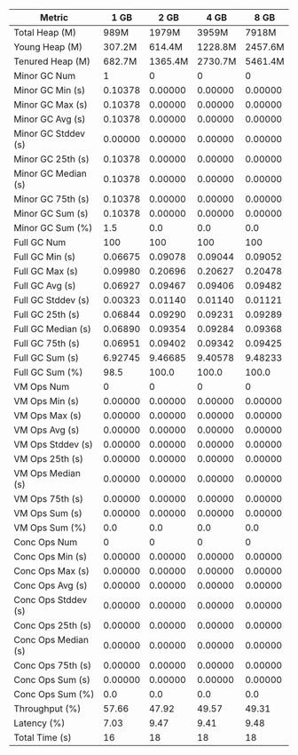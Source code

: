 | Metric | 1 GB | 2 GB | 4 GB | 8 GB |
|------|----|----|----|----|
| Total Heap (M) | 989M | 1979M | 3959M | 7918M |
| Young Heap (M) | 307.2M | 614.4M | 1228.8M | 2457.6M |
| Tenured Heap (M) | 682.7M | 1365.4M | 2730.7M | 5461.4M |
| Minor GC Num | 1 | 0 | 0 | 0 |
| Minor GC Min (s) | 0.10378 | 0.00000 | 0.00000 | 0.00000 |
| Minor GC Max (s) | 0.10378 | 0.00000 | 0.00000 | 0.00000 |
| Minor GC Avg (s) | 0.10378 | 0.00000 | 0.00000 | 0.00000 |
| Minor GC Stddev (s) | 0.00000 | 0.00000 | 0.00000 | 0.00000 |
| Minor GC 25th (s) | 0.10378 | 0.00000 | 0.00000 | 0.00000 |
| Minor GC Median (s) | 0.10378 | 0.00000 | 0.00000 | 0.00000 |
| Minor GC 75th (s) | 0.10378 | 0.00000 | 0.00000 | 0.00000 |
| Minor GC Sum (s) | 0.10378 | 0.00000 | 0.00000 | 0.00000 |
| Minor GC Sum (%) | 1.5 | 0.0 | 0.0 | 0.0 |
| Full GC Num | 100 | 100 | 100 | 100 |
| Full GC Min (s) | 0.06675 | 0.09078 | 0.09044 | 0.09052 |
| Full GC Max (s) | 0.09980 | 0.20696 | 0.20627 | 0.20478 |
| Full GC Avg (s) | 0.06927 | 0.09467 | 0.09406 | 0.09482 |
| Full GC Stddev (s) | 0.00323 | 0.01140 | 0.01140 | 0.01121 |
| Full GC 25th (s) | 0.06844 | 0.09290 | 0.09231 | 0.09289 |
| Full GC Median (s) | 0.06890 | 0.09354 | 0.09284 | 0.09368 |
| Full GC 75th (s) | 0.06951 | 0.09402 | 0.09342 | 0.09425 |
| Full GC Sum (s) | 6.92745 | 9.46685 | 9.40578 | 9.48233 |
| Full GC Sum (%) | 98.5 | 100.0 | 100.0 | 100.0 |
| VM Ops Num | 0 | 0 | 0 | 0 |
| VM Ops Min (s) | 0.00000 | 0.00000 | 0.00000 | 0.00000 |
| VM Ops Max (s) | 0.00000 | 0.00000 | 0.00000 | 0.00000 |
| VM Ops Avg (s) | 0.00000 | 0.00000 | 0.00000 | 0.00000 |
| VM Ops Stddev (s) | 0.00000 | 0.00000 | 0.00000 | 0.00000 |
| VM Ops 25th (s) | 0.00000 | 0.00000 | 0.00000 | 0.00000 |
| VM Ops Median (s) | 0.00000 | 0.00000 | 0.00000 | 0.00000 |
| VM Ops 75th (s) | 0.00000 | 0.00000 | 0.00000 | 0.00000 |
| VM Ops Sum (s) | 0.00000 | 0.00000 | 0.00000 | 0.00000 |
| VM Ops Sum (%) | 0.0 | 0.0 | 0.0 | 0.0 |
| Conc Ops Num | 0 | 0 | 0 | 0 |
| Conc Ops Min (s) | 0.00000 | 0.00000 | 0.00000 | 0.00000 |
| Conc Ops Max (s) | 0.00000 | 0.00000 | 0.00000 | 0.00000 |
| Conc Ops Avg (s) | 0.00000 | 0.00000 | 0.00000 | 0.00000 |
| Conc Ops Stddev (s) | 0.00000 | 0.00000 | 0.00000 | 0.00000 |
| Conc Ops 25th (s) | 0.00000 | 0.00000 | 0.00000 | 0.00000 |
| Conc Ops Median (s) | 0.00000 | 0.00000 | 0.00000 | 0.00000 |
| Conc Ops 75th (s) | 0.00000 | 0.00000 | 0.00000 | 0.00000 |
| Conc Ops Sum (s) | 0.00000 | 0.00000 | 0.00000 | 0.00000 |
| Conc Ops Sum (%) | 0.0 | 0.0 | 0.0 | 0.0 |
| Throughput (%) | 57.66 | 47.92 | 49.57 | 49.31 |
| Latency (%) | 7.03 | 9.47 | 9.41 | 9.48 |
| Total Time (s) | 16 | 18 | 18 | 18 |
